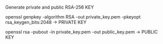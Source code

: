 Generate private and public RSA-256 KEY

openssl genpkey -algorithm RSA -out private_key.pem -pkeyopt rsa_keygen_bits:2048 -> PRIVATE KEY

openssl rsa -pubout -in private_key.pem -out public_key.pem -> PUBLIC KEY
